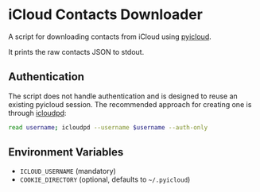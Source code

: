 # iCloud Contacts Downloader

A script for downloading contacts from iCloud using [pyicloud](https://github.com/picklepete/pyicloud).

It prints the raw contacts JSON to stdout.

## Authentication

The script does not handle authentication and is designed to reuse an existing pyicloud session. The recommended approach for creating one is through [icloudpd](https://github.com/icloud-photos-downloader/icloud_photos_downloader):

```sh
read username; icloudpd --username $username --auth-only
```

## Environment Variables

- `ICLOUD_USERNAME` (mandatory)
- `COOKIE_DIRECTORY` (optional, defaults to `~/.pyicloud`)